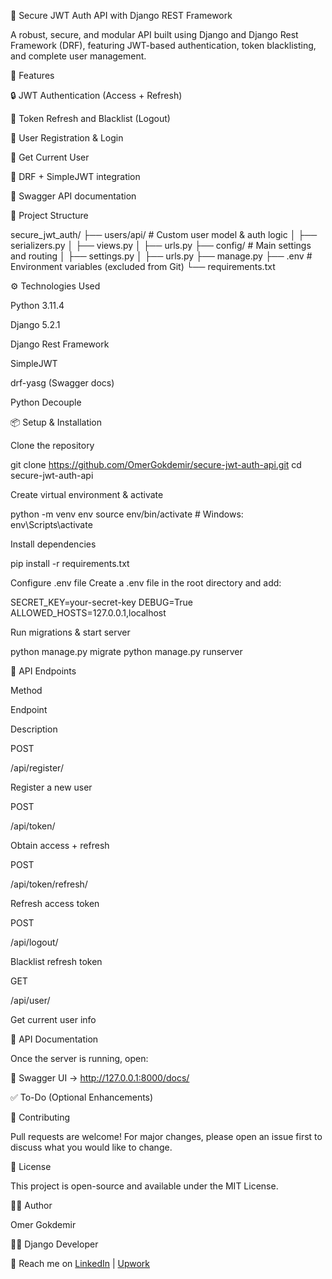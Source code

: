 🔐 Secure JWT Auth API with Django REST Framework

A robust, secure, and modular API built using Django and Django Rest Framework (DRF), featuring JWT-based authentication, token blacklisting, and complete user management.

🚀 Features

🔒 JWT Authentication (Access + Refresh)

🔄 Token Refresh and Blacklist (Logout)

🧽 User Registration & Login

👤 Get Current User

🧪 DRF + SimpleJWT integration

📁 Swagger API documentation

📁 Project Structure

secure_jwt_auth/
├── users/api/           # Custom user model & auth logic
│   ├── serializers.py
│   ├── views.py
│   ├── urls.py
├── config/             # Main settings and routing
│   ├── settings.py
│   ├── urls.py
├── manage.py
├── .env                # Environment variables (excluded from Git)
└── requirements.txt

⚙️ Technologies Used

Python 3.11.4

Django 5.2.1

Django Rest Framework

SimpleJWT

drf-yasg (Swagger docs)

Python Decouple

📦 Setup & Installation

Clone the repository

git clone https://github.com/OmerGokdemir/secure-jwt-auth-api.git
cd secure-jwt-auth-api

Create virtual environment & activate

python -m venv env
source env/bin/activate  # Windows: env\Scripts\activate

Install dependencies

pip install -r requirements.txt

Configure .env file
Create a .env file in the root directory and add:

SECRET_KEY=your-secret-key
DEBUG=True
ALLOWED_HOSTS=127.0.0.1,localhost

Run migrations & start server

python manage.py migrate
python manage.py runserver

🔐 API Endpoints

Method

Endpoint

Description

POST

/api/register/

Register a new user

POST

/api/token/

Obtain access + refresh

POST

/api/token/refresh/

Refresh access token

POST

/api/logout/

Blacklist refresh token

GET

/api/user/

Get current user info

📘 API Documentation

Once the server is running, open:

🧪 Swagger UI → http://127.0.0.1:8000/docs/

✅ To-Do (Optional Enhancements)



🤝 Contributing

Pull requests are welcome! For major changes, please open an issue first to discuss what you would like to change.

📄 License

This project is open-source and available under the MIT License.

🙇‍♂️ Author

Omer Gokdemir

🧑‍💻 Django Developer

📩 Reach me on [LinkedIn](https://www.linkedin.com/in/omer-gokdemir/) | [Upwork](https://www.upwork.com/freelancers/~01cf80f9e22cf120e3)

